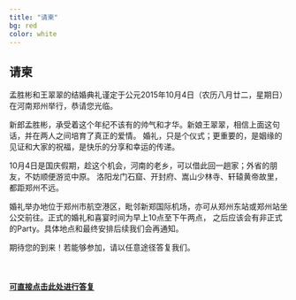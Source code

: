 ```yaml
---
title: "请柬"
bg: red
color: white
---
```


## 请柬

<p>孟胜彬和王翠翠的结婚典礼谨定于公元2015年10月4日（农历八月廿二，星期日）在河南郑州举行，恭请您光临。</p>
<p>新郎孟胜彬，承受着这个年纪不该有的帅气和才华。新娘王翠翠，相信上面这句话，并在两人之间培育了真正的爱情。
婚礼，只是个仪式；更重要的，是姻缘的见证和大家的祝福，是快乐的分享和幸运的传递。</p>
<p>10月4日是国庆假期，趁这个机会，河南的老乡，可以借此回一趟家；外省的朋友，不妨顺便游览中原。
洛阳龙门石窟、开封府、嵩山少林寺、轩辕黄帝故里，都距郑州不远。</p>
<p>婚礼举办地位于郑州市航空港区，毗邻新郑国际机场，亦可从郑州东站或郑州站坐公交前往。正式的婚礼和喜宴时间为早上10点至下午两点，
之后应该会有非正式的Party。具体地点和最终安排后续我们会再通知。</p>
<p>期待您的到来！若能够参加，请以任意途径答复我们。</p>
<br>

<div class="center">
<h4><a href="http://www.sojump.com/jq/5617491.aspx" target="blank">可直接点击此处进行答复</a></h4>
</div>